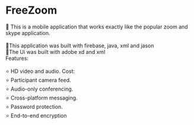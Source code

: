 # FreeZoom
📱 This is a mobile application that works exactly like the popular zoom and skype application.<br><br>
📜This application was built with firebase, java, xml and jason<br>
📜The Ui was built with adobe xd and xml<br>
Features:<br><br>
⭐ HD video and audio. Cost: <br>
⭐ Participant camera feed. <br>
⭐ Audio-only conferencing. <br>
⭐ Cross-platform messaging.<br>
⭐ Password protection.<br>
⭐ End-to-end encryption 
